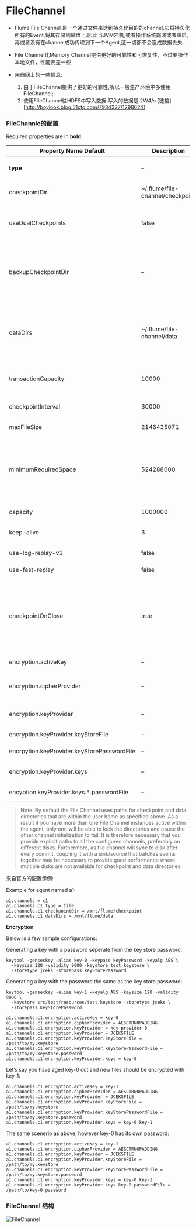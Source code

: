 # FileChannel

* Flume File Channel 是一个通过文件来达到持久化目的的channel,它将持久化所有的Event,将其存储到磁盘上.因此当JVM宕机,或者操作系统崩溃或者重启,再或者没有在channel成功传递到下一个Agent,这一切都不会造成数据丢失.


* File Channel比Memory Channel提供更好的可靠性和可恢复性，不过要操作本地文件，性能要差一些
* 来自网上的一些信息:
  1. 由于FileChannel提供了更好的可靠性,所以一般生产环境中多使用FileChannel;
  2. 使用FileChannel往HDFS中写入数据,写入的数据是:2W4/s [链接][http://boylook.blog.51cto.com/7934327/1298624]

### FileChannle的配置

Required properties are in **bold**.

| Property Name Default                    | Description                      |                                          |
| ---------------------------------------- | -------------------------------- | ---------------------------------------- |
| **type**                                 | –                                | The component type name, needs to be `file`. |
| checkpointDir                            | ~/.flume/file-channel/checkpoint | The directory where checkpoint file will be stored |
| useDualCheckpoints                       | false                            | Backup the checkpoint. If this is set to `true`, `backupCheckpointDir` **must** be set |
| backupCheckpointDir                      | –                                | The directory where the checkpoint is backed up to. This directory **must not** be the same as the data directories or the checkpoint directory |
| dataDirs                                 | ~/.flume/file-channel/data       | Comma separated list of directories for storing log files. Using multiple directories on separate disks can improve file channel peformance |
| transactionCapacity                      | 10000                            | The maximum size of transaction supported by the channel |
| checkpointInterval                       | 30000                            | Amount of time (in millis) between checkpoints |
| maxFileSize                              | 2146435071                       | Max size (in bytes) of a single log file |
| minimumRequiredSpace                     | 524288000                        | Minimum Required free space (in bytes). To avoid data corruption, File Channel stops accepting take/put requests when free space drops below this value |
| capacity                                 | 1000000                          | Maximum capacity of the channel          |
| keep-alive                               | 3                                | Amount of time (in sec) to wait for a put operation |
| use-log-replay-v1                        | false                            | Expert: Use old replay logic             |
| use-fast-replay                          | false                            | Expert: Replay without using queue       |
| checkpointOnClose                        | true                             | Controls if a checkpoint is created when the channel is closed. Creating a checkpoint on close speeds up subsequent startup of the file channel by avoiding replay. |
| encryption.activeKey                     | –                                | Key name used to encrypt new data        |
| encryption.cipherProvider                | –                                | Cipher provider type, supported types: AESCTRNOPADDING |
| encryption.keyProvider                   | –                                | Key provider type, supported types: JCEKSFILE |
| encryption.keyProvider.keyStoreFile      | –                                | Path to the keystore file                |
| encrpytion.keyProvider.keyStorePasswordFile | –                                | Path to the keystore password file       |
| encryption.keyProvider.keys              | –                                | List of all keys (e.g. history of the activeKey setting) |
| encyption.keyProvider.keys.*.passwordFile | –                                | Path to the optional key password file   |

> Note: By default the File Channel uses paths for checkpoint and data directories that are within the user home as specified above. As a result if you have more than one File Channel instances active within the agent, only one will be able to lock the directories and cause the other channel initialization to fail. It is therefore necessary that you provide explicit paths to all the configured channels, preferably on different disks. Furthermore, as file channel will sync to disk after every commit, coupling it with a sink/source that batches events together may be necessary to provide good performance where multiple disks are not available for checkpoint and data directories.

来自官方的配置示例:

Example for agent named a1:

```
a1.channels = c1
a1.channels.c1.type = file
a1.channels.c1.checkpointDir = /mnt/flume/checkpoint
a1.channels.c1.dataDirs = /mnt/flume/data

```

**Encryption**

Below is a few sample configurations:

Generating a key with a password seperate from the key store password:

```
keytool -genseckey -alias key-0 -keypass keyPassword -keyalg AES \
  -keysize 128 -validity 9000 -keystore test.keystore \
  -storetype jceks -storepass keyStorePassword

```

Generating a key with the password the same as the key store password:

```
keytool -genseckey -alias key-1 -keyalg AES -keysize 128 -validity 9000 \
  -keystore src/test/resources/test.keystore -storetype jceks \
  -storepass keyStorePassword

```

```
a1.channels.c1.encryption.activeKey = key-0
a1.channels.c1.encryption.cipherProvider = AESCTRNOPADDING
a1.channels.c1.encryption.keyProvider = key-provider-0
a1.channels.c1.encryption.keyProvider = JCEKSFILE
a1.channels.c1.encryption.keyProvider.keyStoreFile = /path/to/my.keystore
a1.channels.c1.encryption.keyProvider.keyStorePasswordFile = /path/to/my.keystore.password
a1.channels.c1.encryption.keyProvider.keys = key-0

```

Let’s say you have aged key-0 out and new files should be encrypted with key-1:

```
a1.channels.c1.encryption.activeKey = key-1
a1.channels.c1.encryption.cipherProvider = AESCTRNOPADDING
a1.channels.c1.encryption.keyProvider = JCEKSFILE
a1.channels.c1.encryption.keyProvider.keyStoreFile = /path/to/my.keystore
a1.channels.c1.encryption.keyProvider.keyStorePasswordFile = /path/to/my.keystore.password
a1.channels.c1.encryption.keyProvider.keys = key-0 key-1

```

The same scenerio as above, however key-0 has its own password:

```
a1.channels.c1.encryption.activeKey = key-1
a1.channels.c1.encryption.cipherProvider = AESCTRNOPADDING
a1.channels.c1.encryption.keyProvider = JCEKSFILE
a1.channels.c1.encryption.keyProvider.keyStoreFile = /path/to/my.keystore
a1.channels.c1.encryption.keyProvider.keyStorePasswordFile = /path/to/my.keystore.password
a1.channels.c1.encryption.keyProvider.keys = key-0 key-1
a1.channels.c1.encryption.keyProvider.keys.key-0.passwordFile = /path/to/key-0.password
```
### FileChannel 结构

![FileChannel](G:\snap\FileChannel.PNG)

